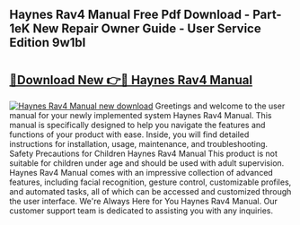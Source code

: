 ## Haynes Rav4 Manual Free Pdf Download - Part-1eK New Repair Owner Guide - User Service Edition 9w1bI

# <h2><a href="http://bc4560.oget.top/?id=Haynes+Rav4+Manual">🔗Download New 👉🔴 Haynes Rav4 Manual</a></h2>

[![Haynes Rav4 Manual new download](https://i.imgur.com/5g1atiW.png)](http://bc4560.oget.top/?id=Haynes+Rav4+Manual)
Greetings and welcome to the user manual for your newly implemented system Haynes Rav4 Manual. This manual is specifically designed to help you navigate the features and functions of your product with ease. Inside, you will find detailed instructions for installation, usage, maintenance, and troubleshooting. Safety Precautions for Children Haynes Rav4 Manual This product is not suitable for children under age and should be used with adult supervision. Haynes Rav4 Manual comes with an impressive collection of advanced features, including facial recognition, gesture control, customizable profiles, and automated tasks, all of which can be accessed and customized through the user interface. We're Always Here for You Haynes Rav4 Manual. Our customer support team is dedicated to assisting you with any inquiries.
